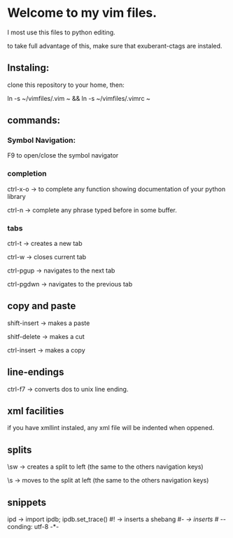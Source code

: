 Welcome to my vim files.
=======================

I most use this files to python editing.

to take full advantage of this, make sure that exuberant-ctags are instaled.

Instaling:
----------

clone this repository to your home, then:

ln -s ~/vimfiles/.vim  ~ && ln -s ~/vimfiles/.vimrc ~ 

commands:
---------
### Symbol Navigation:

F9 to open/close the symbol navigator

### completion

ctrl-x-o -> to complete any function showing documentation of your python library

ctrl-n -> complete any phrase typed before in some buffer.

### tabs
ctrl-t -> creates a new tab

ctrl-w -> closes current tab

ctrl-pgup -> navigates to the next tab

ctrl-pgdwn -> navigates to the previous tab

## copy and paste

shift-insert -> makes a paste

shitf-delete -> makes a cut

ctrl-insert -> makes a copy

## line-endings

ctrl-f7 -> converts dos to unix line ending.


## xml facilities

if you have xmllint instaled, any xml file will be indented when oppened.


## splits

\sw <left> -> creates a split to left (the same to the others navigation keys)

\s <left> -> moves to the split at left (the same to the others navigation keys)

## snippets

ipd<tab> -> import ipdb; ipdb.set_trace()
\#!<tab> -> inserts a shebang
\#*-<tab> -> inserts # -*- conding: utf-8 -*-
